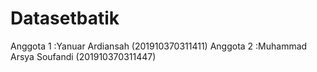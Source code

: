 # Datasetbatik
Anggota 1 :Yanuar Ardiansah (201910370311411) 
Anggota 2 :Muhammad Arsya Soufandi (201910370311447)
